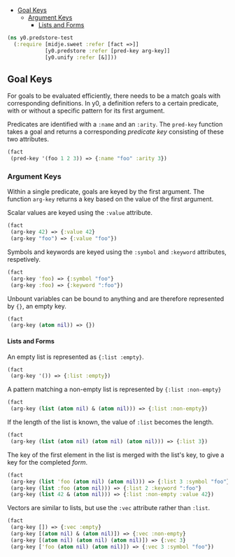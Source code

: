   * [Goal Keys](#goal-keys)
    * [Argument Keys](#argument-keys)
      * [Lists and Forms](#lists-and-forms)
```clojure
(ns y0.predstore-test
  (:require [midje.sweet :refer [fact =>]]
            [y0.predstore :refer [pred-key arg-key]]
            [y0.unify :refer [&]]))

```
## Goal Keys

For goals to be evaluated efficiently, there needs to be a match goals with corresponding definitions.
In y0, a definition refers to a certain predicate, with or without a specific pattern for its first argument.

Predicates are identified with a `:name` and an `:arity`. The `pred-key` function takes a goal and returns
a corresponding _predicate key_ consisting of these two attributes.

```clojure
(fact
 (pred-key '(foo 1 2 3)) => {:name "foo" :arity 3})

```
### Argument Keys

Within a single predicate, goals are keyed by the first argument. The function `arg-key` returns a key
based on the value of the first argument.

Scalar values are keyed using the `:value` attribute.
```clojure
(fact
 (arg-key 42) => {:value 42}
 (arg-key "foo") => {:value "foo"})

```
Symbols and keywords are keyed using the `:symbol` and `:keyword` attributes, respetively.
```clojure
(fact
 (arg-key 'foo) => {:symbol "foo"}
 (arg-key :foo) => {:keyword ":foo"})

```
Unbount variables can be bound to anything and are therefore represented by `{}`, an empty key.
```clojure
(fact
 (arg-key (atom nil)) => {})

```
#### Lists and Forms

An empty list is represented as `{:list :empty}`.
```clojure
(fact
 (arg-key '()) => {:list :empty})

```
A pattern matching a non-empty list is represented by `{:list :non-empty}`
```clojure
(fact
 (arg-key (list (atom nil) & (atom nil))) => {:list :non-empty})

```
If the length of the list is known, the value of `:list` becomes the length.
```clojure
(fact
 (arg-key (list (atom nil) (atom nil) (atom nil))) => {:list 3})

```
The key of the first element in the list is merged with the list's key, to give a key for the completed _form_.
```clojure
(fact
 (arg-key (list 'foo (atom nil) (atom nil))) => {:list 3 :symbol "foo"}
 (arg-key (list :foo (atom nil))) => {:list 2 :keyword ":foo"}
 (arg-key (list 42 & (atom nil))) => {:list :non-empty :value 42})

```
Vectors are similar to lists, but use the `:vec` attribute rather than `:list`.
```clojure
(fact
 (arg-key []) => {:vec :empty}
 (arg-key [(atom nil) & (atom nil)]) => {:vec :non-empty}
 (arg-key [(atom nil) (atom nil) (atom nil)]) => {:vec 3}
 (arg-key ['foo (atom nil) (atom nil)]) => {:vec 3 :symbol "foo"})

```

